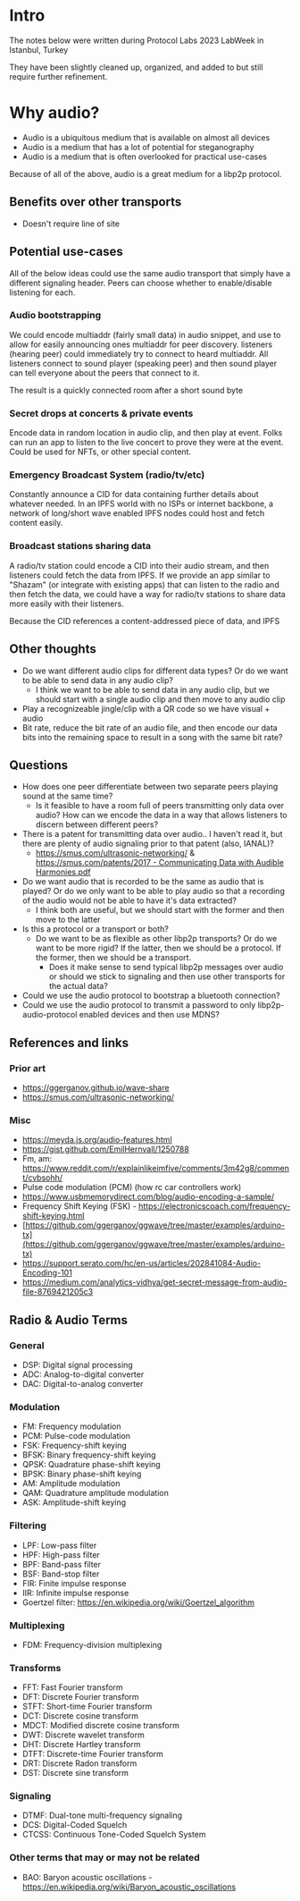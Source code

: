<!-- toc -->

# Intro

The notes below were written during Protocol Labs 2023 LabWeek in Istanbul, Turkey

They have been slightly cleaned up, organized, and added to but still require further refinement.

# Why audio?

- Audio is a ubiquitous medium that is available on almost all devices
- Audio is a medium that has a lot of potential for steganography
- Audio is a medium that is often overlooked for practical use-cases

Because of all of the above, audio is a great medium for a libp2p protocol.

## Benefits over other transports

- Doesn't require line of site

## Potential use-cases

All of the below ideas could use the same audio transport that simply have a different signaling header. Peers can choose whether to enable/disable listening for each.

### Audio bootstrapping

We could encode multiaddr (fairly small data) in audio snippet, and use to allow for easily announcing ones multiaddr for peer discovery. listeners (hearing peer) could immediately try to connect to heard multiaddr. All listeners connect to sound player (speaking peer) and then sound player can tell everyone about the peers that connect to it.

The result is a quickly connected room after a short sound byte

### Secret drops at concerts & private events

Encode data in random location in audio clip, and then play at event. Folks can run an app to listen to the live concert to prove they were at the event. Could be used for NFTs, or other special content.

### Emergency Broadcast System (radio/tv/etc)

Constantly announce a CID for data containing further details about whatever needed. In an IPFS world with no ISPs or internet backbone, a network of long/short wave enabled IPFS nodes could host and fetch content easily.

### Broadcast stations sharing data

A radio/tv station could encode a CID into their audio stream, and then listeners could fetch the data from IPFS. If we provide an app similar to "Shazam" (or integrate with existing apps) that can listen to the radio and then fetch the data, we could have a way for radio/tv stations to share data more easily with their listeners.

Because the CID references a content-addressed piece of data, and IPFS


## Other thoughts

- Do we want different audio clips for different data types? Or do we want to be able to send data in any audio clip?
    - I think we want to be able to send data in any audio clip, but we should start with a single audio clip and then move to any audio clip
- Play a recognizeable jingle/clip with a QR code so we have visual + audio
- Bit rate, reduce the bit rate of an audio file, and then encode our data bits into the remaining space to result in a song with the same bit rate?

## Questions

- How does one peer differentiate between two separate peers playing sound at the same time?
    - Is it feasible to have a room full of peers transmitting only data over audio? How can we encode the data in a way that allows listeners to discern between different peers?
- There is a patent for transmitting data over audio.. I haven't read it, but there are plenty of audio signaling prior to that patent (also, IANAL)?
    - https://smus.com/ultrasonic-networking/ & [https://smus.com/patents/2017 - Communicating Data with Audible Harmonies.pdf](https://smus.com/patents/2017%20-%20Communicating%20Data%20with%20Audible%20Harmonies.pdf)
- Do we want audio that is recorded to be the same as audio that is played? Or do we only want to be able to play audio so that a recording of the audio would not be able to have it's data extracted?
    - I think both are useful, but we should start with the former and then move to the latter
- Is this a protocol or a transport or both?
    - Do we want to be as flexible as other libp2p transports? Or do we want to be more rigid? If the latter, then we should be a protocol. If the former, then we should be a transport.
        - Does it make sense to send typical libp2p messages over audio or should we stick to signaling and then use other transports for the actual data?
- Could we use the audio protocol to bootstrap a bluetooth connection?
- Could we use the audio protocol to transmit a password to only libp2p-audio-protocol enabled devices and then use MDNS?


## References and links

### Prior art

- https://ggerganov.github.io/wave-share
- https://smus.com/ultrasonic-networking/


### Misc

- https://meyda.js.org/audio-features.html
- https://gist.github.com/EmilHernvall/1250788
- Fm, am: https://www.reddit.com/r/explainlikeimfive/comments/3m42g8/comment/cvbsohh/
- Pulse code modulation (PCM) (how rc car controllers work)
- https://www.usbmemorydirect.com/blog/audio-encoding-a-sample/
- Frequency Shift Keying (FSK) - https://electronicscoach.com/frequency-shift-keying.html
- [https://github.com/ggerganov/ggwave/tree/master/examples/arduino-tx](https://github.com/ggerganov/ggwave/tree/master/examples/arduino-tx)
- https://support.serato.com/hc/en-us/articles/202841084-Audio-Encoding-101
- https://medium.com/analytics-vidhya/get-secret-message-from-audio-file-8769421205c3

## Radio & Audio Terms

### General

- DSP: Digital signal processing
- ADC: Analog-to-digital converter
- DAC: Digital-to-analog converter

### Modulation

- FM: Frequency modulation
- PCM: Pulse-code modulation
- FSK: Frequency-shift keying
- BFSK: Binary frequency-shift keying
- QPSK: Quadrature phase-shift keying
- BPSK: Binary phase-shift keying
- AM: Amplitude modulation
- QAM: Quadrature amplitude modulation
- ASK: Amplitude-shift keying

### Filtering

- LPF: Low-pass filter
- HPF: High-pass filter
- BPF: Band-pass filter
- BSF: Band-stop filter
- FIR: Finite impulse response
- IIR: Infinite impulse response
- Goertzel filter: https://en.wikipedia.org/wiki/Goertzel_algorithm

### Multiplexing

- FDM: Frequency-division multiplexing

### Transforms

- FFT: Fast Fourier transform
- DFT: Discrete Fourier transform
- STFT: Short-time Fourier transform
- DCT: Discrete cosine transform
- MDCT: Modified discrete cosine transform
- DWT: Discrete wavelet transform
- DHT: Discrete Hartley transform
- DTFT: Discrete-time Fourier transform
- DRT: Discrete Radon transform
- DST: Discrete sine transform

### Signaling

- DTMF: Dual-tone multi-frequency signaling
- DCS: Digital-Coded Squelch
- CTCSS: Continuous Tone-Coded Squelch System



### Other terms that may or may not be related

- BAO: Baryon acoustic oscillations - https://en.wikipedia.org/wiki/Baryon_acoustic_oscillations
